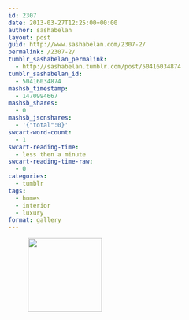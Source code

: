 ```yaml
---
id: 2307
date: 2013-03-27T12:25:00+00:00
author: sashabelan
layout: post
guid: http://www.sashabelan.com/2307-2/
permalink: /2307-2/
tumblr_sashabelan_permalink:
  - http://sashabelan.tumblr.com/post/50416034874
tumblr_sashabelan_id:
  - 50416034874
mashsb_timestamp:
  - 1470994667
mashsb_shares:
  - 0
mashsb_jsonshares:
  - '{"total":0}'
swcart-word-count:
  - 1
swcart-reading-time:
  - less then a minute
swcart-reading-time-raw:
  - 0
categories:
  - tumblr
tags:
  - homes
  - interior
  - luxury
format: gallery
---
```

<div id='gallery-276' class='gallery galleryid-2307 gallery-columns-3 gallery-size-thumbnail'>
  <figure class='gallery-item'> 
  
  <div class='gallery-icon landscape'>
    <a href='http://www.sashabelan.ru/2307-2/attachment/2308/'><img width="150" height="150" src="http://www.sashabelan.ru/wp-content/uploads/2013/03/tumblr_mmsfuw2Vot1qarj97o1_500-150x150.jpg" class="attachment-thumbnail size-thumbnail" alt="" /></a>
  </div></figure>
</div>